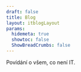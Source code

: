 ```yaml
---
draft: false
title: Blog
layout: itblogLayout
params:
  hidemeta: true
  showtoc: false
  ShowBreadCrumbs: false
---
```


Povídání o všem, co není IT.